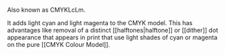 Also known as CMYKLcLm.

It adds light cyan and light magenta to the CMYK model. This has advantages like removal of a distinct [[halftones|halftone]] or [[dither]] dot appearance that appears in print that use light shades of cyan or magenta on the pure [[CMYK Colour Model]].

